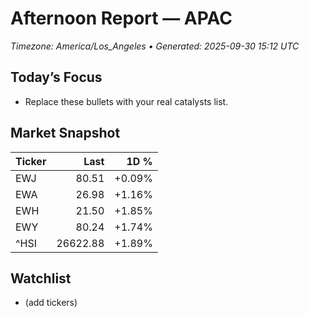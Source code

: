 # Afternoon Report — APAC
_Timezone: America/Los_Angeles • Generated: 2025-09-30 15:12 UTC_

## Today’s Focus
- Replace these bullets with your real catalysts list.

## Market Snapshot
| Ticker | Last | 1D % |
|---|---:|---:|
| EWJ | 80.51 | +0.09% |
| EWA | 26.98 | +1.16% |
| EWH | 21.50 | +1.85% |
| EWY | 80.24 | +1.74% |
| ^HSI | 26622.88 | +1.89% |

## Watchlist
- (add tickers)

